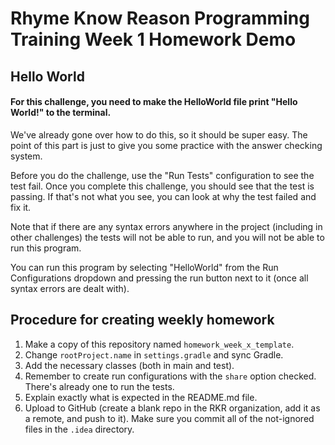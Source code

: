 # Rhyme Know Reason Programming Training Week 1 Homework Demo

## Hello World
#### For this challenge, you need to make the HelloWorld file print "Hello World!" to the terminal.
We've already gone over how to do this, so it should be super easy. 
The point of this part is just to give you some practice with the answer checking system.

Before you do the challenge, use the "Run Tests" configuration to see the test fail. 
Once you complete this challenge, you should see that the test is passing. 
If that's not what you see, you can look at why the test failed and fix it.

Note that if there are any syntax errors anywhere in the project (including in other challenges) the tests will not be able to run, and you will not be able to run this program.

You can run this program by selecting "HelloWorld" from the Run Configurations dropdown and pressing the run button next to it (once all syntax errors are dealt with).

## Procedure for creating weekly homework

1. Make a copy of this repository named `homework_week_x_template`.
2. Change `rootProject.name` in `settings.gradle` and sync Gradle.
2. Add the necessary classes (both in main and test).
3. Remember to create run configurations with the `share` option checked. There's already one to run the tests.
4. Explain exactly what is expected in the README.md file.
5. Upload to GitHub (create a blank repo in the RKR organization, add it as a remote, and push to it). Make sure you commit all of the not-ignored files in the `.idea` directory.